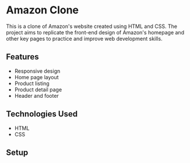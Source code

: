 # Amazon Clone

This is a clone of Amazon's website created using HTML and CSS. The project aims to replicate the front-end design of Amazon's homepage and other key pages to practice and improve web development skills.

## Features

- Responsive design
- Home page layout
- Product listing
- Product detail page
- Header and footer

## Technologies Used

- HTML
- CSS

## Setup